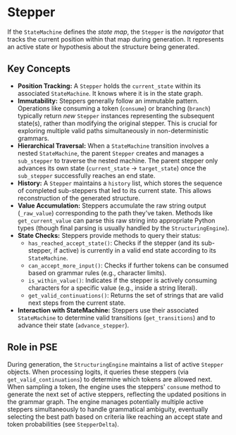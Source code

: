 # Stepper

If the `StateMachine` defines the *state map*, the `Stepper` is the *navigator* that tracks the current position within that map during generation. It represents an active state or hypothesis about the structure being generated.

## Key Concepts

*   **Position Tracking:** A `Stepper` holds the `current_state` within its associated `StateMachine`. It knows where it is in the state graph.
*   **Immutability:** Steppers generally follow an immutable pattern. Operations like consuming a token (`consume`) or branching (`branch`) typically return *new* `Stepper` instances representing the subsequent state(s), rather than modifying the original stepper. This is crucial for exploring multiple valid paths simultaneously in non-deterministic grammars.
*   **Hierarchical Traversal:** When a `StateMachine` transition involves a nested `StateMachine`, the parent `Stepper` creates and manages a `sub_stepper` to traverse the nested machine. The parent stepper only advances its own state (`current_state` -> `target_state`) once the `sub_stepper` successfully reaches an end state.
*   **History:** A `Stepper` maintains a `history` list, which stores the sequence of completed sub-steppers that led to its current state. This allows reconstruction of the generated structure.
*   **Value Accumulation:** Steppers accumulate the raw string output (`_raw_value`) corresponding to the path they've taken. Methods like `get_current_value` can parse this raw string into appropriate Python types (though final parsing is usually handled by the `StructuringEngine`).
*   **State Checks:** Steppers provide methods to query their status:
    *   `has_reached_accept_state()`: Checks if the stepper (and its sub-stepper, if active) is currently in a valid end state according to its `StateMachine`.
    *   `can_accept_more_input()`: Checks if further tokens can be consumed based on grammar rules (e.g., character limits).
    *   `is_within_value()`: Indicates if the stepper is actively consuming characters for a specific value (e.g., inside a string literal).
    *   `get_valid_continuations()`: Returns the set of strings that are valid next steps from the current state.
*   **Interaction with StateMachine:** Steppers use their associated `StateMachine` to determine valid transitions (`get_transitions`) and to advance their state (`advance_stepper`).

## Role in PSE

During generation, the `StructuringEngine` maintains a list of active `Stepper` objects. When processing logits, it queries these steppers (via `get_valid_continuations`) to determine which tokens are allowed next. When sampling a token, the engine uses the steppers' `consume` method to generate the next set of active steppers, reflecting the updated positions in the grammar graph. The engine manages potentially multiple active steppers simultaneously to handle grammatical ambiguity, eventually selecting the best path based on criteria like reaching an accept state and token probabilities (see `StepperDelta`).